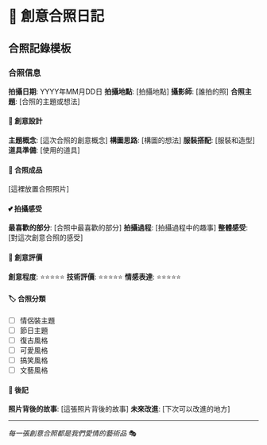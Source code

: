 # 📸 創意合照日記

## 合照記錄模板

### 合照信息
**拍攝日期**: YYYY年MM月DD日
**拍攝地點**: [拍攝地點]
**攝影師**: [誰拍的照]
**合照主題**: [合照的主題或想法]

#### 🎨 創意設計
**主題概念**: [這次合照的創意概念]
**構圖思路**: [構圖的想法]
**服裝搭配**: [服裝和造型]
**道具準備**: [使用的道具]

#### 📸 合照成品
[這裡放置合照照片]

#### 💕 拍攝感受
**最喜歡的部分**: [合照中最喜歡的部分]
**拍攝過程**: [拍攝過程中的趣事]
**整體感受**: [對這次創意合照的感受]

#### 🎯 創意評價
**創意程度**: ⭐⭐⭐⭐⭐
**技術評價**: ⭐⭐⭐⭐⭐
**情感表達**: ⭐⭐⭐⭐⭐

#### 🏷️ 合照分類
- [ ] 情侶裝主題
- [ ] 節日主題
- [ ] 復古風格
- [ ] 可愛風格
- [ ] 搞笑風格
- [ ] 文藝風格

#### 📝 後記
**照片背後的故事**: [這張照片背後的故事]
**未來改進**: [下次可以改進的地方]

---

*每一張創意合照都是我們愛情的藝術品* 🎭